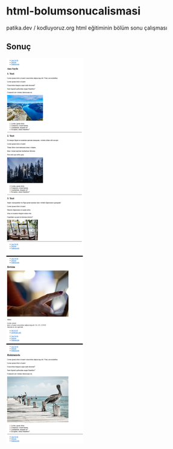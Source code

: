 # html-bolumsonucalismasi
patika.dev / kodluyoruz.org html eğitiminin bölüm sonu çalışması

## Sonuç
![resim](img/htmlbolumsonu.png)